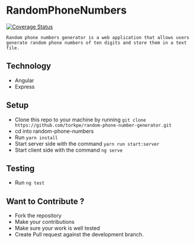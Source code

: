 # RandomPhoneNumbers

[![Coverage Status](https://coveralls.io/repos/github/torkpe/random-phone-number-generator/badge.svg?branch=master)](https://coveralls.io/github/torkpe/random-phone-number-generator?branch=master)
```
Random phone numbers generator is a web application that allows users generate random phone numbers of ten digits and store them in a text file.
```
## Technology

* Angular
* Express

## Setup

* Clone this repo to your machine by running `git clone https://github.com/torkpe/random-phone-number-generator.git`
* cd into random-phone-numbers
* Run `yarn install`
* Start server side with the command `yarn run start:server`
* Start client side with the command `ng serve`

## Testing
* Run `ng test`

## Want to Contribute ?
* Fork the repository
* Make your contributions
* Make sure your work is well tested
* Create Pull request against the development branch.
